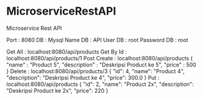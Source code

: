 # MicroserviceRestAPI
Microservice Rest API

Port : 8080
DB : Mysql
Name DB : API
User DB : root
Password DB : root

Get All :
localhost:8080/api/products
Get By Id :
localhost:8080/api/products/1
Post Create :
localhost:8080/api/products
{
    "name" : "Product 5",
    "description" : "Deskripsi Product ke 5",
    "price" : 500
}
Delete : 
localhost:8080/api/products/3
{
    "id": 4,
    "name": "Product 4",
    "description": "Deskripsi Product ke 4",
    "price": 300.0
}
Put :
localhost:8080/api/products
{
        "id": 2,
        "name": "Product 2x",
        "description": "Deskripsi Product ke 2x",
        "price": 220
    }

